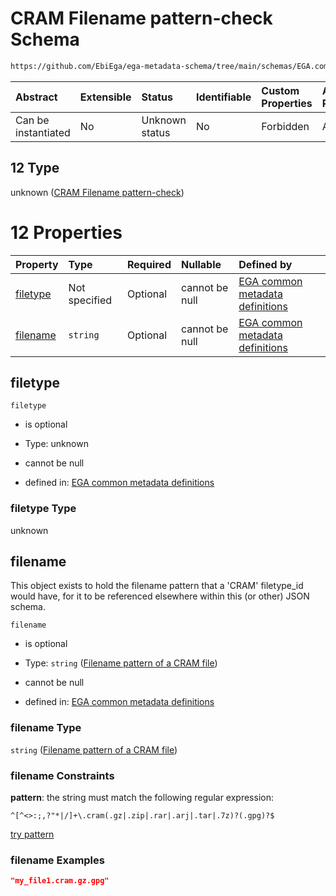 # CRAM Filename pattern-check Schema

```txt
https://github.com/EbiEga/ega-metadata-schema/tree/main/schemas/EGA.common-definitions.json#/definitions/filename-filetype-pattern-check/anyOf/12
```



| Abstract            | Extensible | Status         | Identifiable | Custom Properties | Additional Properties | Access Restrictions | Defined In                                                                                |
| :------------------ | :--------- | :------------- | :----------- | :---------------- | :-------------------- | :------------------ | :---------------------------------------------------------------------------------------- |
| Can be instantiated | No         | Unknown status | No           | Forbidden         | Allowed               | none                | [EGA.common-definitions.json*](../out/EGA.common-definitions.json "open original schema") |

## 12 Type

unknown ([CRAM Filename pattern-check](ega-4-definitions-check-filetype-checks-based-on-its-filename-anyof-cram-filename-pattern-check.md))

# 12 Properties

| Property              | Type          | Required | Nullable       | Defined by                                                                                                                                                                                                                                                                                                                                               |
| :-------------------- | :------------ | :------- | :------------- | :------------------------------------------------------------------------------------------------------------------------------------------------------------------------------------------------------------------------------------------------------------------------------------------------------------------------------------------------------- |
| [filetype](#filetype) | Not specified | Optional | cannot be null | [EGA common metadata definitions](ega-4-definitions-check-filetype-checks-based-on-its-filename-anyof-cram-filename-pattern-check-properties-filetype.md "https://github.com/EbiEga/ega-metadata-schema/tree/main/schemas/EGA.common-definitions.json#/definitions/filename-filetype-pattern-check/anyOf/12/properties/filetype")                        |
| [filename](#filename) | `string`      | Optional | cannot be null | [EGA common metadata definitions](ega-4-definitions-check-filetype-checks-based-on-its-filename-anyof-cram-filename-pattern-check-properties-filename-pattern-of-a-cram-file.md "https://github.com/EbiEga/ega-metadata-schema/tree/main/schemas/EGA.common-definitions.json#/definitions/filename-filetype-pattern-check/anyOf/12/properties/filename") |

## filetype



`filetype`

*   is optional

*   Type: unknown

*   cannot be null

*   defined in: [EGA common metadata definitions](ega-4-definitions-check-filetype-checks-based-on-its-filename-anyof-cram-filename-pattern-check-properties-filetype.md "https://github.com/EbiEga/ega-metadata-schema/tree/main/schemas/EGA.common-definitions.json#/definitions/filename-filetype-pattern-check/anyOf/12/properties/filetype")

### filetype Type

unknown

## filename

This object exists to hold the filename pattern that a 'CRAM' filetype_id would have, for it to be referenced elsewhere within this (or other) JSON schema.

`filename`

*   is optional

*   Type: `string` ([Filename pattern of a CRAM file](ega-4-definitions-check-filetype-checks-based-on-its-filename-anyof-cram-filename-pattern-check-properties-filename-pattern-of-a-cram-file.md))

*   cannot be null

*   defined in: [EGA common metadata definitions](ega-4-definitions-check-filetype-checks-based-on-its-filename-anyof-cram-filename-pattern-check-properties-filename-pattern-of-a-cram-file.md "https://github.com/EbiEga/ega-metadata-schema/tree/main/schemas/EGA.common-definitions.json#/definitions/filename-filetype-pattern-check/anyOf/12/properties/filename")

### filename Type

`string` ([Filename pattern of a CRAM file](ega-4-definitions-check-filetype-checks-based-on-its-filename-anyof-cram-filename-pattern-check-properties-filename-pattern-of-a-cram-file.md))

### filename Constraints

**pattern**: the string must match the following regular expression: 

```regexp
^[^<>:;,?"*|/]+\.cram(.gz|.zip|.rar|.arj|.tar|.7z)?(.gpg)?$
```

[try pattern](https://regexr.com/?expression=%5E%5B%5E%3C%3E%3A%3B%2C%3F%22\*%7C%2F%5D%2B%5C.cram\(.gz%7C.zip%7C.rar%7C.arj%7C.tar%7C.7z\)%3F\(.gpg\)%3F%24 "try regular expression with regexr.com")

### filename Examples

```json
"my_file1.cram.gz.gpg"
```

